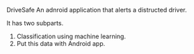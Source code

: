 DriveSafe
An adnroid application that alerts a distructed driver.

It has two subparts.
1. Classification using machine learning.
2. Put this data with Android app.
